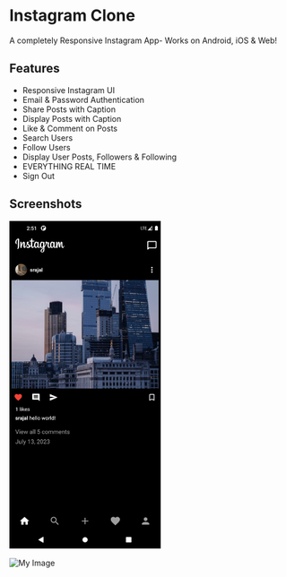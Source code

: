 # Instagram Clone

A completely Responsive Instagram App- Works on Android, iOS & Web!

## Features
* Responsive Instagram UI
* Email & Password Authentication
* Share Posts with Caption
* Display Posts with Caption
* Like & Comment on Posts
* Search Users
* Follow Users
* Display User Posts, Followers & Following
* EVERYTHING REAL TIME
* Sign Out

## Screenshots
<img src="https://github.com/SrajalDixit/Instagram-Clone/blob/main/Screenshot_1694856090.png" alt="My Image" width="270" height="585">

![My Image](C:\Users\srajal\Desktop\Screenshot_1694856137.png)



